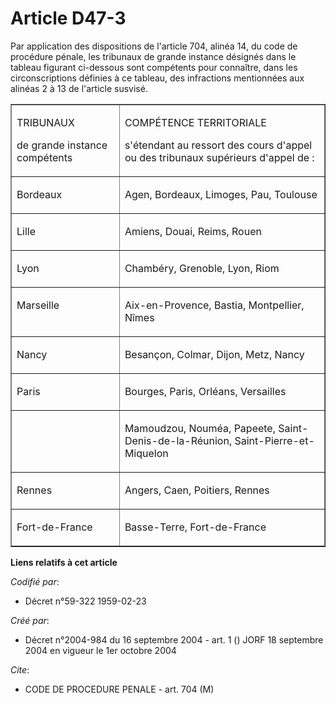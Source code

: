 # Article D47-3

Par application des dispositions de l'article 704, alinéa 14, du code de procédure pénale, les tribunaux de grande instance
désignés dans le tableau figurant ci-dessous sont compétents pour connaître, dans les circonscriptions définies à ce tableau,
des infractions mentionnées aux alinéas 2 à 13 de l'article susvisé.

<table align="center" border="1" cellpadding="0" cellspacing="0" width="605">
  <tbody>
    <tr>
      <td width="189">

TRIBUNAUX

de grande instance compétents

</td>
      <td width="416">

COMPÉTENCE TERRITORIALE

s'étendant au ressort des cours d'appel ou des tribunaux supérieurs d'appel de :

</td>
    </tr>
    <tr>
      <td valign="top" width="189">

Bordeaux

</td>
      <td valign="top" width="416">

Agen, Bordeaux, Limoges, Pau, Toulouse

</td>
    </tr>
    <tr>
      <td valign="top" width="189">

Lille

</td>
      <td valign="top" width="416">

Amiens, Douai, Reims, Rouen

</td>
    </tr>
    <tr>
      <td valign="top" width="189">

Lyon

</td>
      <td valign="top" width="416">

Chambéry, Grenoble, Lyon, Riom

</td>
    </tr>
    <tr>
      <td valign="top" width="189">

Marseille

</td>
      <td valign="top" width="416">

Aix-en-Provence, Bastia, Montpellier, Nîmes

</td>
    </tr>
    <tr>
      <td valign="top" width="189">

Nancy

</td>
      <td valign="top" width="416">

Besançon, Colmar, Dijon, Metz, Nancy

</td>
    </tr>
    <tr>
      <td valign="top" width="189">

Paris

</td>
      <td valign="top" width="416">

Bourges, Paris, Orléans, Versailles

</td>
    </tr>
    <tr>
      <td valign="top" width="189">
      </td><td valign="top" width="416">

Mamoudzou, Nouméa, Papeete, Saint-Denis-de-la-Réunion, Saint-Pierre-et-Miquelon

</td>
    </tr>
    <tr>
      <td valign="top" width="189">

Rennes

</td>
      <td valign="top" width="416">

Angers, Caen, Poitiers, Rennes

</td>
    </tr>
    <tr>
      <td valign="top" width="189">

Fort-de-France

</td>
      <td valign="top" width="416">

Basse-Terre, Fort-de-France

</td>
    </tr>
  </tbody>
</table>

**Liens relatifs à cet article**

_Codifié par_:

  - Décret n°59-322 1959-02-23

_Créé par_:

  - Décret n°2004-984 du 16 septembre 2004 - art. 1 () JORF 18 septembre 2004 en vigueur le 1er octobre 2004

_Cite_:

  - CODE DE PROCEDURE PENALE - art. 704 (M)
